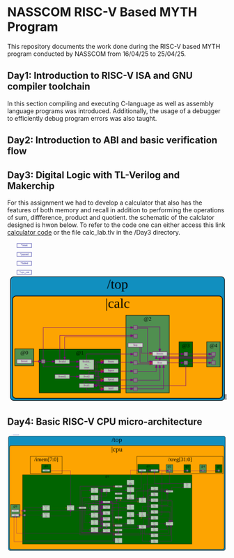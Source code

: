 # NASSCOM RISC-V Based MYTH Program
This repository documents the work done during the RISC-V based MYTH program conducted by NASSCOM from 16/04/25 to 25/04/25.

## Day1: Introduction to RISC-V ISA and GNU compiler toolchain
In this section compiling and executing C-language as well as assembly language programs was introduced. Additionally, the usage of a debugger to efficiently debug program errors was also taught.




## Day2: Introduction to ABI and basic verification flow



## Day3: Digital Logic with TL-Verilog and Makerchip
For this assignment we had to develop a calculator that also has the features of both memory and recall in addition to performing the operations of sum, diffference, product and quotient. the schematic of the calclator designed is hwon below. To refer to the code one can either access this link [calculator code](https://www.makerchip.com/sandbox/0DkfBhR9B/048hBnP#) or the file calc_lab.tlv in the /Day3 directory.

![alt text](images/calc_diagram.png)


## Day4: Basic RISC-V CPU micro-architecture

![alt text](images/riscv_unpipelined.png)


[comment]: <> (## Day5: Complete Pipelined RISC-V CPU micro-architecture)